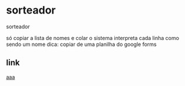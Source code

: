 # sorteador

sorteador

só copiar a lista de nomes e colar 
o sistema interpreta cada linha como sendo um nome
dica: copiar de uma planilha do google forms

## link
[aaa](https://aaaa.com)
